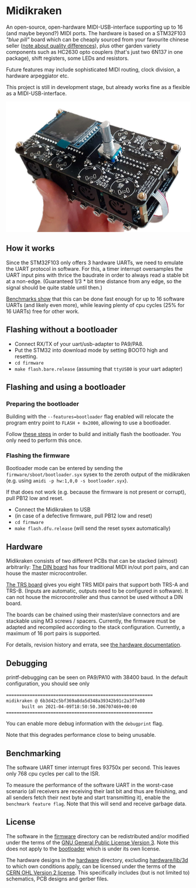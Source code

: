 Midikraken
==========

An open-source, open-hardware MIDI-USB-interface supporting up to 16
(and maybe beyond?) MIDI ports. The hardware is based on a STM32F103
*"blue pill"* board which can be cheaply sourced from your favourite chinese
seller ([note about quality differences](https://github.com/Windfisch/analog-synth/blob/master/bluepill.md)),
plus other garden variety components such as HC2630 opto couplers (that's just
two 6N137 in one package), shift registers, some LEDs and resistors.

Future features may include sophisticated MIDI routing, clock division,
a hardware arpeggiator etc.

This project is still in development stage, but already works fine as a flexible
as a MIDI-USB-interface.

![Example of a Midikraken configuration](hardware/img/midikraken_trs_din_ui.jpg)

How it works
------------

Since the STM32F103 only offers 3 hardware UARTs, we need to emulate the UART
protocol in software. For this, a timer interrupt oversamples the UART input pins
with thrice the baudrate in order to always read a stable bit at a non-edge.
(Guaranteed 1/3 * bit time distance from any edge, so the signal should be quite
stable until then.)

[Benchmarks show](firmware/benchmark/README.md) that this can be done fast
enough for up to 16 software UARTs (and likely even more), while leaving
plenty of cpu cycles (25% for 16 UARTs) free for other work.

Flashing without a bootloader
-----------------------------

  - Connect RX/TX of your uart/usb-adapter to PA9/PA8.
  - Put the STM32 into download mode by setting BOOT0 high and resetting.
  - `cd firmware`
  - `make flash.bare.release` (assuming that `ttyUSB0` is your uart adapter)

Flashing and using a bootloader
-------------------------------

### Preparing the bootloader

Building with the `--features=bootloader` flag enabled will relocate the
program entry point to `FLASH + 0x2000`, allowing to use a bootloader.

Follow [these steps](firmware/sboot/README.md) in order to build and
initially flash the bootloader. You only need to perform this once.

### Flashing the firmware

Bootloader mode can be entered by sending the `firmware/sboot/bootloader.syx` sysex to
the zeroth output of the midikraken (e.g. using `amidi -p hw:1,0,0 -s bootloader.syx`).

If that does not work (e.g. because the firmware is not present or corrupt), pull
PB12 low and reset.

  - Connect the Midikraken to USB
  - (in case of a defective firmware, pull PB12 low and reset)
  - `cd firmware`
  - `make flash.dfu.release` (will send the reset sysex automatically)

Hardware
--------

Midikraken consists of two different PCBs that can be stacked (almost)
arbitrarily: [The DIN board](hardware/din5_pcb) has four traditional MIDI
in/out port pairs, and can house the master microcontroller.

[The TRS board](hardware/trs_pcb) gives you eight TRS MIDI pairs that support
both TRS-A and TRS-B. (Inputs are automatic, outputs need to be configured
in software). It can not house the microcontroller and thus cannot be used
without a DIN board.

The boards can be chained using their master/slave connectors and are
stackable using M3 screws / spacers. Currently, the firmware must be
adapted and recompiled according to the stack configuration. Currently,
a maximum of 16 port pairs is supported.

For details, revision history and errata, see
[the hardware documentation](hardware/README.md).

Debugging
---------

printf-debugging can be seen on PA9/PA10 with 38400 baud. In the default
configuration, you should see only

```
========================================================
midikraken @ 6b3d42c5bf369a8da5d348a39342b91c2a3f7e80
      built on 2021-04-09T18:50:50.306707469+00:00
========================================================
```

You can enable more debug information with the `debugprint` flag.

Note that this degrades performance close to being unusable.

Benchmarking
------------

The software UART timer interrupt fires 93750x per second. This leaves
only 768 cpu cycles per call to the ISR.

To measure the performance of the software UART in the worst-case scenario
(all receivers are receiving their last bit and thus are finishing, and all
senders fetch their next byte and start transmitting it), enable the
`benchmark feature flag`. Note that this will send and receive garbage data.

License
-------

The software in the [firmware](firmware) directory can be redistributed
and/or modified under the terms of the
[GNU General Public License Version 3](gpl3.txt). Note this does not apply
to the [bootloader](firmware/sboot/sboot_stm32) which is under its own
license.

The hardware designs in the [hardware](hardware) directory, excluding
[hardware/lib/3d](hardware/lib/3d) to which own conditions apply, can be
licensed under the terms of the [CERN OHL Version 2 license](cern_ohl_s_v2.txt).
This specifically includes (but is not limited to) schematics, PCB designs and
gerber files.
